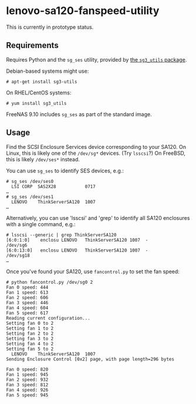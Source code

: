 # lenovo-sa120-fanspeed-utility

This is currently in prototype status.

## Requirements

Requires Python and the `sg_ses` utility, provided by [the `sg3_utils` package](http://sg.danny.cz/sg/sg3_utils.html).

Debian-based systems might use:

    # apt-get install sg3-utils

On RHEL/CentOS systems:

    # yum install sg3_utils

FreeNAS 9.10 includes `sg_ses` as part of the standard image.

## Usage

Find the SCSI Enclosure Services device corresponding to your SA120. On Linux, this is likely one of the `/dev/sg*` devices. (Try `lsscsi`?) On FreeBSD, this is likely `/dev/ses*` instead.

You can use `sg_ses` to identify SES devices, e.g.:

    # sg_ses /dev/ses0
      LSI CORP  SAS2X28           0717
    …
    # sg_ses /dev/ses1
      LENOVO    ThinkServerSA120  1007
    …

Alternatively, you can use 'lsscsi' and 'grep' to identify all SA120 enclosures with a single command, e.g.:

    # lsscsi --generic | grep ThinkServerSA120
    [6:0:1:0]    enclosu LENOVO   ThinkServerSA120 1007  -          /dev/sg6
    [6:0:13:0]   enclosu LENOVO   ThinkServerSA120 1007  -          /dev/sg18
    …
    
Once you've found your SA120, use `fancontrol.py` to set the fan speed:

    # python fancontrol.py /dev/sg0 2
    Fan 0 speed: 444
    Fan 1 speed: 613
    Fan 2 speed: 606
    Fan 3 speed: 446
    Fan 4 speed: 604
    Fan 5 speed: 617
    Reading current configuration...
    Setting fan 0 to 2
    Setting fan 1 to 2
    Setting fan 2 to 2
    Setting fan 3 to 2
    Setting fan 4 to 2
    Setting fan 5 to 2
      LENOVO    ThinkServerSA120  1007
    Sending Enclosure Control [0x2] page, with page length=296 bytes

    Fan 0 speed: 820
    Fan 1 speed: 945
    Fan 2 speed: 932
    Fan 3 speed: 812
    Fan 4 speed: 926
    Fan 5 speed: 945

